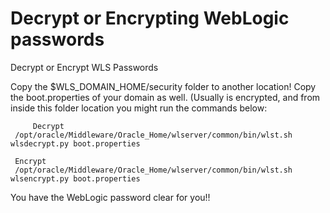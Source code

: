 # Decrypt or Encrypting WebLogic passwords
Decrypt or Encrypt WLS Passwords

Copy the $WLS_DOMAIN_HOME/security folder to another location! Copy the boot.properties of your domain as well. (Usually is encrypted, and from inside this folder location you might run the commands below: 

         Decrypt
	 /opt/oracle/Middleware/Oracle_Home/wlserver/common/bin/wlst.sh wlsdecrypt.py boot.properties
	 
	 Encrypt
	 /opt/oracle/Middleware/Oracle_Home/wlserver/common/bin/wlst.sh wlsencrypt.py boot.properties
   
You have the WebLogic password clear for you!!   
